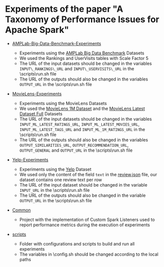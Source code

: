 # Experiments of the paper "A Taxonomy of Performance Issues for Apache Spark"

* [AMPLab-Big-Data-Benchmark-Experiments](https://github.com/jbsneto-ppgsc-ufrn/spark-performance-issues-experiments/tree/master/AMPLab-Big-Data-Benchmark-Experiments)
 	* Experiments using the [AMPLab Big Data Benchmark](https://amplab.cs.berkeley.edu/benchmark/) Datasets 
 	* We used the Rankings and UserVisits tables with Scale Factor 5
 	* The URL of the input datasets should be changed in the variables `INPUT\_RANKINGS\_URL` and `INPUT\_USERVISITS\_URL` in the \scripts\run.sh file
 	* The URL of the outputs should also be changed in the variables `OUTPUT_URL` in the \scripts\run.sh file

* [MovieLens-Experiments](https://github.com/jbsneto-ppgsc-ufrn/spark-performance-issues-experiments/tree/master/MovieLens-Experiments)
	* Experiments using the MovieLens Datasets
	* We used the [MovieLens 1M Dataset](http://files.grouplens.org/datasets/movielens/ml-1m.zip) and the [MovieLens Latest Dataset Full](http://files.grouplens.org/datasets/movielens/ml-latest.zip) Datasets
	* The URL of the input datasets should be changed in the variables `INPUT_ML_LATEST_RATINGS_URL`, `INPUT_ML_LATEST_MOVIES_URL`, `INPUT_ML_LATEST_TAGS_URL` and `INPUT_ML_1M_RATINGS_URL` in the \scripts\run.sh file
	* The URL of the outputs should also be changed in the variables `OUTPUT_SIMILARITIES_URL`, `OUTPUT_RECOMMENDATION_URL`, `OUTPUT_GENERAL` and `OUTPUT_URL` in the \scripts\run.sh file

* [Yelp-Experiments](https://github.com/jbsneto-ppgsc-ufrn/spark-performance-issues-experiments/tree/master/Yelp-Experiments)
	* Experiments using the [Yelp](https://www.yelp.com/dataset) Dataset
	* We used only the content of the field `text` in the [review.json](https://www.yelp.com/dataset/documentation/main) file, our dataset contains one review text per row
	* The URL of the input dataset should be changed in the variable `INPUT_URL` in the \scripts\run.sh file
	* The URL of the outputs should also be changed in the variable `OUTPUT_URL` in the \scripts\run.sh file

* [Common](https://github.com/jbsneto-ppgsc-ufrn/spark-performance-issues-experiments/tree/master/Common)
	* Project with the implementation of Custom Spark Listeners used to report performance metrics during the execution of experiments

* [scripts](https://github.com/jbsneto-ppgsc-ufrn/spark-performance-issues-experiments/tree/master/scripts)
	* Folder with configurations and scripts to build and run all experiments
	* The variables in \config.sh should be changed according to the local paths